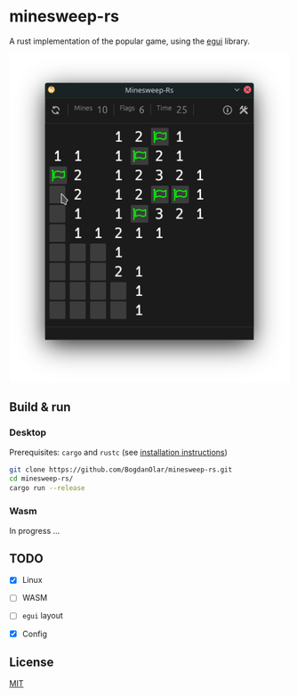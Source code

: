 
# minesweep-rs

A rust implementation of the popular game, using the [egui](https://github.com/emilk/egui) library.

![screenshot](.github/Screenshot.png)

## Build & run

### Desktop

Prerequisites: `cargo` and `rustc` (see [installation instructions](https://www.rust-lang.org/tools/install))

```bash
git clone https://github.com/BogdanOlar/minesweep-rs.git
cd minesweep-rs/
cargo run --release
```

### Wasm

In progress ...

## TODO

- [X] Linux
- [ ] WASM

- [ ] `egui` layout
- [X] Config

## License

[MIT](./LICENSE)
